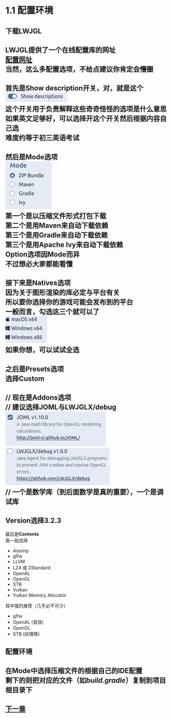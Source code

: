 # 1.1 配置环境
## 下载LWJGL
LWJGL提供了一个在线配置库的网址  
[配置网址](https://www.lwjgl.org/customize)  
当然，这么多配置选项，不给点建议你肯定会懵圈  
---
首先是**Show description**开关，对，就是这个  
![Show descriptions](.assets/show_desc.png)   
这个开关用于负责解释这些奇奇怪怪的选项是什么意思  
如果英文足够好，可以选择开这个开关然后根据内容自己选  
难度约等于初三英语考试  
---
然后是**Mode**选项  
![Zip/Maven/Gradle](.assets/mode.png)  
第一个是以**压缩文件**形式打包下载  
第二个是用**Maven**来自动下载依赖  
第三个是用**Gradle**来自动下载依赖  
第三个是用**Apache Ivy**来自动下载依赖  
**Option**选项因Mode而异  
不过想必大家都能看懂  
---
接下来是**Natives**选项  
因为关于图形渲染的库必定与平台有关  
所以要你选择你的游戏可能会发布到的平台  
一般而言，勾选这三个就可以了  
![Native platforms](.assets/natives.png)   
如果你想，可以试试全选  
---
之后是**Presets**选项  
选择**Custom**  
---
// 现在是**Addons**选项  
// 建议选择JOML与LWJGLX/debug  
![JOML v1.10](.assets/joml.png)   
![LWJGLX/debug v1](.assets/debug.png)   
// 一个是数学库（到后面数学是真的重要），一个是调试库  
---
**Version**选择**3.2.3**
---
最后是**Contents**  
我一般选择  
- Assimp
- glfw
- LLVM
- LZ4 或 ZStandard
- OpenAL
- OpenGL
- STB
- Vulkan
- Vulkan Memory Allocator

其中强烈推荐（几乎必不可少）
- glfw
- OpenAL (音效)
- OpenGL
- STB (纹理等)

## 配置环境
在**Mode**中选择**压缩文件**的根据自己的IDE配置  
剩下的则把对应的文件（如*build.gradle*）复制到项目根目录下
---
## [下一章](../chapter2/hello_window.md)
